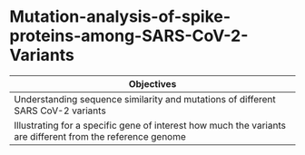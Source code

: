 # Mutation-analysis-of-spike-proteins-among-SARS-CoV-2-Variants
| Objectives                                                                                                 |
|------------------------------------------------------------------------------------------------------------|
| Understanding sequence similarity and mutations of different SARS CoV-2 variants                           |
| Illustrating for a specific gene of interest how much the variants are different from the reference genome |
